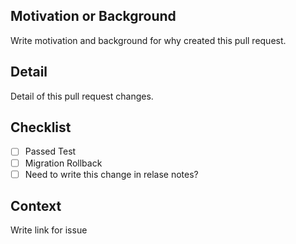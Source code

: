 ## Motivation or Background

Write motivation and background for why created this pull request.

## Detail

Detail of this pull request changes.

## Checklist
- [ ] Passed Test
- [ ] Migration Rollback
- [ ] Need to write this change in relase notes?

## Context

Write link for issue
